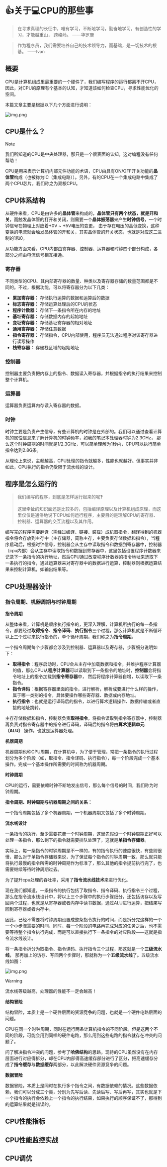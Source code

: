 # :thumbsup:关于:computer:CPU的那些事

> 在寻求真理的长征中，唯有学习，不断地学习，勤奋地学习，有创造性的学习，才能越重山， 跨峻岭。 ——华罗庚

> 作为程序员，我们需要培养自己的技术领导力，而基础，是一切技术的根基。 ——lvan

## 概要

CPU是计算机组成里最重要的一个硬件了，我们编写程序的运行都离不开CPU，因此，对CPU的原理有个基本的认知，才知道该如何检查CPU，寻求性能优化的空间。

本篇文章主要是根据以下几个方面进行说明：

![img.png](../img/计算机基础/关于CPU的那些事.png)

## CPU是什么？

> [!NOTE]
> 我们所知道的CPU是中央处理器，那只是一个很表面的认知，这对编程没有任何帮助！

CPU是用来表示计算机内部元件功能的术语，CPU由具有ON/OFF开关功能的**晶体管**构成（也被称为IC（集成电路））。另外，有的CPU在一个集成电路中集成了两个CPU芯片，我们称之为双核CPU。

## CPU体系结构

从硬件来看，CPU是由许多的**晶体管**来构成的，**晶体管只有两个状态，就是开和关**，而触发晶体管的打开和关闭，则需要一个**晶体振荡器**来产生**时钟信号**，一个时钟信号在物理上对应着+0V ~ +5V电压的变更， 由于存在电压的高低变换，这种变换的电流就会触发晶体管的开和关，其实晶体管的开关状态，也就是对应这二进制的1和0。

从功能方面来看，CPU内部由寄存器、控制器、运算器和时钟四个部分构成，各部分之间由电流信号相互接通。

### 寄存器

不同类型的CPU、其内部寄存器的数量、种类以及寄存器存储的数量范围都是不同的。不过，根据功能，可以将寄存器分为以下几类：

- **累加寄存器：** 存储执行运算的数据和运算后的数据
- **标志寄存器：** 存储运算处理后的CPU的状态
- **程序计数器：** 存储下一条指令所在内存的地址
- **基址寄存器：** 存储数据内存的起始地址
- **变址寄存器：** 存储基址寄存器的相对地址
- **通用寄存器：** 存储任意数据
- **指令寄存器：** 存储指令，CPU内部使用，程序员无法通过程序对该寄存器进行读写操作
- **栈寄存器：** 存储栈区域的起始地址

### 控制器

控制器主要负责把内存上的指令、数据读入寄存器，并根据指令的执行结果来控制整个计算机。

### 运算器

运算器负责运算内存读入寄存器的数据。

### 时钟

时钟主要是负责产生信号，有些计算机的时钟是在外部的。我们可以通过查看计算机的属性信息来了解计算机的时钟频率，如我的笔记本处理器时钟为2.3GHz，
那么这个时钟周期的时间就是1/2.3GHz，可以简单理解为1秒内，CPU可以执行简单指令达到2.8G条。

从理论上来说，主频越高，CPU处理的指令就越多，性能也就越好。但事实并非如此，CPU执行的指令仍受限于流水线的设计。

## 程序是怎么运行的

> 我们编写的程序，到底是怎样运行起来的呢:question:
> 
> 这里牵扯的知识面还是比较多的，包括编译原理以及计算机组成原理，而这里仅仅是通俗地说下CPU如何运行程序，主要目的是理解CPU的寄存器、控制器、运算器的交互流程以及其作用。

编写完的程序需要翻译（需经过编译、链接、装载）成机器指令，翻译得到的机器指令将会存放到主存中（主存储器，简称主存，主要负责存储数据和指令），当程序启动后，根据时钟信号，控制器会从主存中读取指令和数据到寄存器中，控制器（cpu内部）会从主存中读取指令和数据到寄存器中，这里包括设置程序计数器来记录下一条指令的执行地址，然后CPU通过改变程序计数器的指令地址来选取下一条执行的指令，通过运算器来对寄存器中的数据进行运算，控制器则根据运算结果来控制计算机，如输出结果等。

## CPU处理器设计

### 指令周期、机器周期与时钟周期

**指令周期**

从整体来看，计算机是顺序执行指令的，更深入理解，计算机所执行的每一条指令，都要经过**取得指令**、**指令译码**、**执行指令**三个过程，那么计算机就是不断循环以上三个过程来执行指令的，单个循环周期，我们称之为**指令周期**。

一个指令周期每个步骤都会涉及到控制器、运算器以及寄存器，步骤细分说明如下：
- **取得指令**：程序启动时，CPU会从主存中加载数据和指令，并维护程序计算器的值，那么CPU从**程序计算器**可以读取到下一条指令的地址时，**控制器**会将指令地址上的指令加载到**指令寄存器**中，
  然后将程序计算器自增，以读取下一条指令。
- **指令译码**：根据寄存器里面的指令，进行解析，解析成要进行什么样的操作，属于哪一类别的指令，具体要操作哪些寄存器、数据或内存地址。
- **执行指令**：也就是运行译码后的指令，以进行算术逻辑操作、数据传输或者直接的地址跳转。

主存存储数据和指令，控制器负责**取得指令**，将指令读取到指令寄存器中，控制器再负责对指令寄存器中的指令进行译码，译码后的指令将由**算术逻辑单元（ALU）** 操作，也就是运算器处理。

**机器周期**

机器周期也称CPU周期，在计算机中，为了便于管理，常把一条指令的执行过程划分为多个阶段（如，取指令、指令译码、执行指令），每一个阶段完成一个基本操作。完成一个基本操作所需要的时间称为机器周期。

**时钟周期**

CPU的运行，需要依赖时钟不断地发出信号，那么每个信号的时间，我们称为时钟周期。

**指令周期、时钟周期与机器周期之间的关系：**

一个指令周期包括了多个机器周期，一个机器周期又包括了多个时钟周期。

**流水线设计**

一条指令的执行，至少需要花费一个时钟周期，这里先假设一个时钟周期正好可以处理一条指令，那么剩下的指令就需要排队处理了，这就是**单指令存储器**。

实际上，每一条指令的时钟周期是不一样的，有的指令执行的速度很快，有些则很慢，那么对于单指令存储器来说，为了保证每个指令的时钟周期一致，那么就只能将执行最慢的指令所需的时钟周期作为标准了，那么其他的指令提前执行完了，也需要继续等待时钟周期过去。

为了提升cpu处理的吞吐率，采用了**指令流水线技术**来进行优化。

现在我们都知道，一条指令的执行包括了取指令、指令译码、执行指令三个过程，那么在指令流水线设计中，将以上三个步骤中的执行步骤细分，还包括访存以及写回两个过程，也就是从寄存器或者内存中读书数据，通过ALU进行运算，把结果写回到寄存器或者内存中。

因此，已经不需要将时钟周期设置成整条指令执行的时间，而是拆分完这样的一个一个小步骤需要的时间，同时，每一个阶段的电路再完成对应的任务之后，也不需要等待整个指令执行完成，而是可以直接执行下一条指令的对应阶段——这就是指令流水线设计。

将一条指令拆分为取指令、指令译码、执行指令三个过程，那这就是一个**三级流水线**， 那再加上的访存、写回两个步骤时，那就称为一个**五级流水线**了。五级流水线如图：

![img.png](../img/计算机基础/五级指令流水线.png)

>[!warning]
>
>流水线等级越高，处理器的性能不一定会越高！

**结构冒险**

结构冒险，本质上是一个硬件层面的资源竞争的问题，也就是一个硬件电路层面的问题。

CPU在同一个时钟周期，同时在运行两条计算机指令的不同阶段。但是这两个不同的阶段，可能会用到同样的硬件电路，那么用到这些电路的指令就存在冲突的问题了。

问了解决指令冲突的问题，参考了**哈佛结构**的思路，现待的CPU虽然没有在内存层面进行对应得拆分，却在CPU内部得高速缓存部分进行了区分，把高速缓存分成了**指令缓存**与**数据缓存**两部分，以此解决硬件资源竞争的问题。

**数据冒险**

数据冒险，本质上是同时在执行多个指令之间，有数据依赖的情况。这些数据依赖，我们可以分成三个类，分别为先写后读、先读后写、写后再写，其实也就是下一个指令的执行会依赖上一个指令的执行结果，如果执行的顺序保证不了，那得到的运算结果就是错误的。

## CPU性能指标

## CPU性能监控实战

## CPU调优
